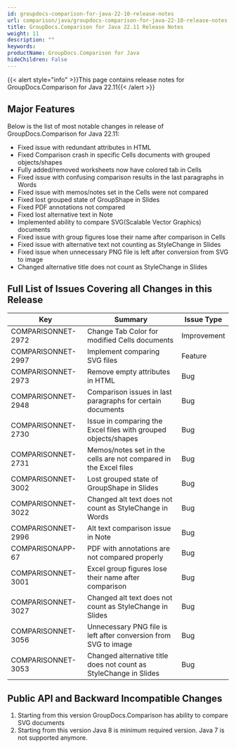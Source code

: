```yaml
---
id: groupdocs-comparison-for-java-22-10-release-notes
url: comparison/java/groupdocs-comparison-for-java-22-10-release-notes
title: GroupDocs.Comparison for Java 22.11 Release Notes
weight: 11
description: ""
keywords:
productName: GroupDocs.Comparison for Java
hideChildren: False
---
```

{{< alert style="info" >}}This page contains release notes for GroupDocs.Comparison for Java 22.11{{< /alert >}}

## Major Features

Below is the list of most notable changes in release of GroupDocs.Comparison for Java 22.11:

*   Fixed issue with redundant attributes in HTML
*   Fixed Comparison crash in specific Cells documents with grouped objects/shapes
*   Fully added/removed worksheets now have colored tab in Cells
*   Fixed issue with confusing comparison results in the last paragraphs in Words
*   Fixed issue with memos/notes set in the Cells were not compared
*   Fixed lost grouped state of GroupShape in Slides
*   Fixed PDF annotations not compared
*   Fixed lost alternative text in Note
*   Implemented ability to compare SVG(Scalable Vector Graphics) documents
*   Fixed issue with group figures lose their name after comparison in Cells
*   Fixed issue with alternative text not counting as StyleChange in Slides
*   Fixed issue when unnecessary PNG file is left after conversion from SVG to image
*   Changed alternative title does not count as StyleChange in Slides

## Full List of Issues Covering all Changes in this Release

| Key                | Summary                                                           | Issue Type  |
|--------------------|-------------------------------------------------------------------|-------------|
| COMPARISONNET-2972 | Change Tab Color for modified Cells documents                     | Improvement |
| COMPARISONNET-2997 | Implement comparing SVG files                                     | Feature     |
| COMPARISONNET-2973 | Remove empty attributes in HTML                                   | Bug         |
| COMPARISONNET-2948 | Comparison issues in last paragraphs for certain documents        | Bug         |
| COMPARISONNET-2730 | Issue in comparing the Excel files with grouped objects/shapes    | Bug         |
| COMPARISONNET-2731 | Memos/notes set in the cells are not compared in the Excel files  | Bug         |
| COMPARISONNET-3002 | Lost grouped state of GroupShape in Slides                        | Bug         |
| COMPARISONNET-3022 | Changed alt text does not count as StyleChange in Words           | Bug         |
| COMPARISONNET-2996 | Alt text comparison issue in Note                                 | Bug         |
| COMPARISONAPP-67   | PDF with annotations are not compared properly                    | Bug         |
| COMPARISONNET-3001 | Excel group figures lose their name after comparison              | Bug         |
| COMPARISONNET-3027 | Changed alt text does not count as StyleChange in Slides          | Bug         |
| COMPARISONNET-3056 | Unnecessary PNG file is left after conversion from SVG to image   | Bug         |
| COMPARISONNET-3053 | Changed alternative title does not count as StyleChange in Slides | Bug         |

## Public API and Backward Incompatible Changes

1. Starting from this version GroupDocs.Comparison has ability to compare SVG documents
2. Starting from this version Java 8 is minimum required version. Java 7 is not supported anymore.
